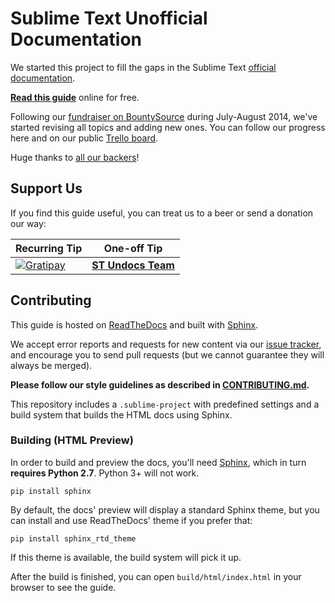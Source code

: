 # Sublime Text Unofficial Documentation

We started this project
to fill the gaps in the Sublime Text [official documentation][off-docs].

**[Read this guide][undocs]** online for free.

Following our [fundraiser on BountySource][fundraiser]
during July-August 2014,
we've started revising all topics
and adding new ones.
You can follow our progress here and
on our public [Trello board][trello].

Huge thanks to [all our backers](./BACKERS.md)!


## Support Us

If you find this guide useful,
you can treat us to a beer
or send a donation our way:

**Recurring Tip** | **One-off Tip**
----------------- | ---------------
[![Gratipay](http://img.shields.io/gratipay/sublimeundocs.svg)](https://gratipay.com/sublimeundocs/) | **[ST Undocs Team](https://www.bountysource.com/teams/st-undocs)**



## Contributing

This guide is hosted on [ReadTheDocs][]
and built with [Sphinx][].

We accept error reports and requests for new content
via our [issue tracker][issues],
and encourage you to send pull requests
(but we cannot guarantee
they will always be merged).

**Please follow our style guidelines
as described in [CONTRIBUTING.md](./CONTRIBUTING.md).**

This repository includes a `.sublime-project`
with predefined settings and a build system
that builds the HTML docs using Sphinx.


### Building (HTML Preview)

In order to build and preview the docs,
you'll need [Sphinx][],
which in turn **requires Python 2.7**.
Python 3+ will not work.

    pip install sphinx

By default, the docs' preview will display
a standard Sphinx theme,
but you can install
and use ReadTheDocs' theme
if you prefer that:

    pip install sphinx_rtd_theme

If this theme is available,
the build system will pick it up.

After the build is finished,
you can open `build/html/index.html`
in your browser to see the guide.


[off-docs]: http://sublimetext.com/docs/3
[undocs]: http://docs.sublimetext.info/
[trello]: https://trello.com/b/ArLlY4X7/sublime-text-unofficial-documentation
[fundraiser]: https://www.bountysource.com/teams/st-undocs/fundraiser

[issues]: https://github.com/guillermooo/sublime-undocs/issues
[Sphinx]: http://sphinx-doc.org/
[ReadTheDocs]: https://readthedocs.org/
